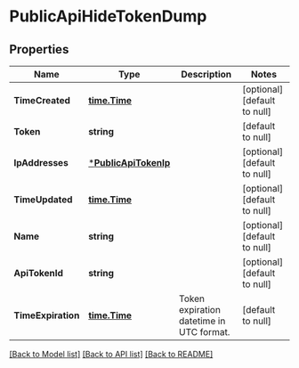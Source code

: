 # PublicApiHideTokenDump

## Properties
Name | Type | Description | Notes
------------ | ------------- | ------------- | -------------
**TimeCreated** | [**time.Time**](time.Time.md) |  | [optional] [default to null]
**Token** | **string** |  | [default to null]
**IpAddresses** | [***PublicApiTokenIp**](PublicApiTokenIp.md) |  | [optional] [default to null]
**TimeUpdated** | [**time.Time**](time.Time.md) |  | [optional] [default to null]
**Name** | **string** |  | [optional] [default to null]
**ApiTokenId** | **string** |  | [optional] [default to null]
**TimeExpiration** | [**time.Time**](time.Time.md) | Token expiration datetime in UTC format. | [default to null]

[[Back to Model list]](../README.md#documentation-for-models) [[Back to API list]](../README.md#documentation-for-api-endpoints) [[Back to README]](../README.md)


